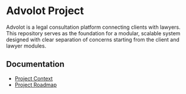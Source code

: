 # Advolot Project

Advolot is a legal consultation platform connecting clients with lawyers. This repository serves as the foundation for a modular, scalable system designed with clear separation of concerns starting from the client and lawyer modules.

## Documentation
- [Project Context](./restart-project-with-o1/project-context.md)
- [Project Roadmap](./restart-project-with-o1/roadmap.md)
